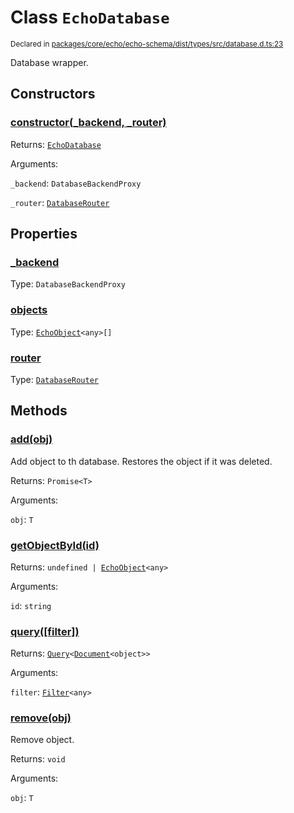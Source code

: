 # Class `EchoDatabase`
<sub>Declared in [packages/core/echo/echo-schema/dist/types/src/database.d.ts:23]()</sub>


Database wrapper.

## Constructors
### [constructor(_backend, _router)]()


Returns: <code>[EchoDatabase](/api/@dxos/react-client/classes/EchoDatabase)</code>

Arguments: 

`_backend`: <code>DatabaseBackendProxy</code>

`_router`: <code>[DatabaseRouter](/api/@dxos/react-client/classes/DatabaseRouter)</code>

## Properties
### [_backend]()
Type: <code>DatabaseBackendProxy</code>
### [objects]()
Type: <code>[EchoObject](/api/@dxos/react-client/classes/EchoObject)&lt;any&gt;[]</code>
### [router]()
Type: <code>[DatabaseRouter](/api/@dxos/react-client/classes/DatabaseRouter)</code>

## Methods
### [add(obj)]()


Add object to th database.
Restores the object if it was deleted.

Returns: <code>Promise&lt;T&gt;</code>

Arguments: 

`obj`: <code>T</code>
### [getObjectById(id)]()


Returns: <code>undefined | [EchoObject](/api/@dxos/react-client/classes/EchoObject)&lt;any&gt;</code>

Arguments: 

`id`: <code>string</code>
### [query(\[filter\])]()


Returns: <code>[Query](/api/@dxos/react-client/classes/Query)&lt;[Document](/api/@dxos/react-client/values#Document)&lt;object&gt;&gt;</code>

Arguments: 

`filter`: <code>[Filter](/api/@dxos/react-client/types/Filter)&lt;any&gt;</code>
### [remove(obj)]()


Remove object.

Returns: <code>void</code>

Arguments: 

`obj`: <code>T</code>